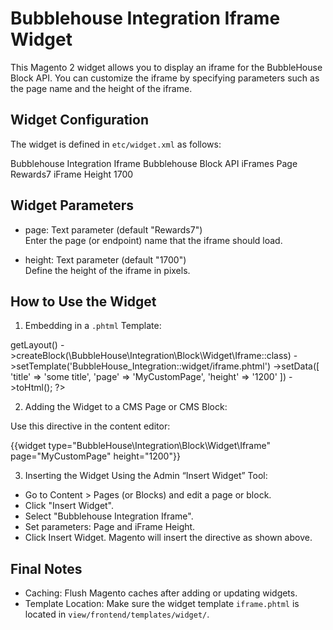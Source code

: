 
Bubblehouse Integration Iframe Widget
=====================================

This Magento 2 widget allows you to display an iframe for the BubbleHouse Block API.
You can customize the iframe by specifying parameters such as the page name and the height of the iframe.

Widget Configuration
--------------------

The widget is defined in `etc/widget.xml` as follows:

<widget class="BubbleHouse\Integration\Block\Widget\Iframe" id="bubblehouse_block_api">
    <label>Bubblehouse Integration Iframe</label>
    <description>Bubblehouse Block API iFrames</description>
    <parameters>
        <parameter name="page" xsi:type="text" required="false" visible="true" sort_order="10">
            <label>Page</label>
            <value>Rewards7</value>
        </parameter>
        <parameter name="height" xsi:type="text" required="false" visible="true" sort_order="10">
            <label>iFrame Height</label>
            <value>1700</value>
        </parameter>
    </parameters>
</widget>

Widget Parameters
-----------------

- page: Text parameter (default "Rewards7")  
  Enter the page (or endpoint) name that the iframe should load.

- height: Text parameter (default "1700")  
  Define the height of the iframe in pixels.

How to Use the Widget
---------------------

1. Embedding in a `.phtml` Template:

<?php
echo $block->getLayout()
    ->createBlock(\BubbleHouse\Integration\Block\Widget\Iframe::class)
    ->setTemplate('BubbleHouse_Integration::widget/iframe.phtml')
    ->setData([
	'title' => 'some title',
        'page'   => 'MyCustomPage',
        'height' => '1200'
    ])
    ->toHtml();
?>

2. Adding the Widget to a CMS Page or CMS Block:

Use this directive in the content editor:

{{widget type="BubbleHouse\Integration\Block\Widget\Iframe" page="MyCustomPage" height="1200"}}

3. Inserting the Widget Using the Admin “Insert Widget” Tool:

- Go to Content > Pages (or Blocks) and edit a page or block.
- Click "Insert Widget".
- Select "Bubblehouse Integration Iframe".
- Set parameters: Page and iFrame Height.
- Click Insert Widget. Magento will insert the directive as shown above.

Final Notes
-----------

- Caching: Flush Magento caches after adding or updating widgets.
- Template Location: Make sure the widget template `iframe.phtml` is located in `view/frontend/templates/widget/`.

